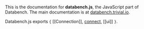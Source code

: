 This is the documentation for **databench.js**, the JavaScript part of Databench.
The main documentation is at [databench.trivial.io](http://databench.trivial.io).


Databench.js exports `{` [[Connection]], [connect](globals.html#connect), [[ui]] `}`.
